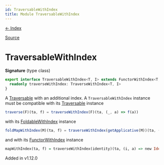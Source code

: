 ```yaml
---
id: TraversableWithIndex
title: Module TraversableWithIndex
---
```


[← Index](.)

[Source](https://github.com/gcanti/fp-ts/blob/master/src/TraversableWithIndex.ts)

# TraversableWithIndex

**Signature** (type class)

```ts
export interface TraversableWithIndex<T, I> extends FunctorWithIndex<T, I>, FoldableWithIndex<T, I>, Traversable2v<T> {
  readonly traverseWithIndex: TraverseWithIndex<T, I>
}
```

A [Traversable](./Traversable.md) with an additional index.
A `TraversableWithIndex` instance must be compatible with its [Traversable](./Traversable.md) instance

```ts
traverse(F)(ta, f) = traverseWithIndex(F)(ta, (_, a) => f(a))
```

with its [FoldableWithIndex](./FoldableWithIndex.md) instance

```ts
foldMapWithIndex(M)(ta, f) = traverseWithIndex(getApplicative(M))(ta, (i, a) => new Const(f(i, a))).value
```

and with its [FunctorWithIndex](./FunctorWithIndex.md) instance

```purescript
mapWithIndex(ta, f) = traverseWithIndex(identity)(ta, (i, a) => new Identity(f(i, a))).value
```

Added in v1.12.0
